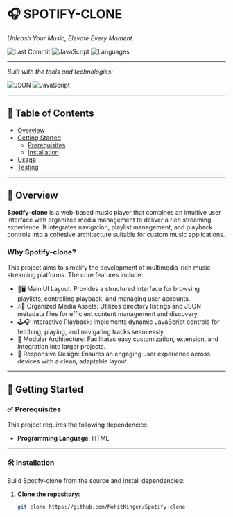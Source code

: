 # 🎧 SPOTIFY-CLONE

_Unleash Your Music, Elevate Every Moment_

![Last Commit](https://img.shields.io/github/last-commit/MohitKinger/Spotify-clone?style=flat-square)
![JavaScript](https://img.shields.io/badge/javascript-38.4%25-blue?style=flat-square&logo=javascript)
![Languages](https://img.shields.io/github/languages/count/MohitKinger/Spotify-clone?style=flat-square)

---

_Built with the tools and technologies:_

![JSON](https://img.shields.io/badge/JSON-000?style=for-the-badge&logo=json&logoColor=white)
![JavaScript](https://img.shields.io/badge/JavaScript-F7DF1E?style=for-the-badge&logo=javascript&logoColor=black)

---

## 📑 Table of Contents

- [Overview](#overview)
- [Getting Started](#getting-started)
  - [Prerequisites](#prerequisites)
  - [Installation](#installation)
- [Usage](#usage)
- [Testing](#testing)

---

## 🔎 Overview

**Spotify-clone** is a web-based music player that combines an intuitive user interface with organized media management to deliver a rich streaming experience. It integrates navigation, playlist management, and playback controls into a cohesive architecture suitable for custom music applications.

### Why Spotify-clone?

This project aims to simplify the development of multimedia-rich music streaming platforms. The core features include:

- 🎵🖥️ Main UI Layout: Provides a structured interface for browsing playlists, controlling playback, and managing user accounts.
- 🎶📂 Organized Media Assets: Utilizes directory listings and JSON metadata files for efficient content management and discovery.
- 🕹️🎧 Interactive Playback: Implements dynamic JavaScript controls for fetching, playing, and navigating tracks seamlessly.
- 🌟 Modular Architecture: Facilitates easy customization, extension, and integration into larger projects.
- 🚀 Responsive Design: Ensures an engaging user experience across devices with a clean, adaptable layout.

---

## 🚀 Getting Started

### ✅ Prerequisites

This project requires the following dependencies:

- **Programming Language**: HTML

---

### 🛠 Installation

Build Spotify-clone from the source and install dependencies:

1. **Clone the repository:**
   ```bash
   git clone https://github.com/MohitKinger/Spotify-clone
